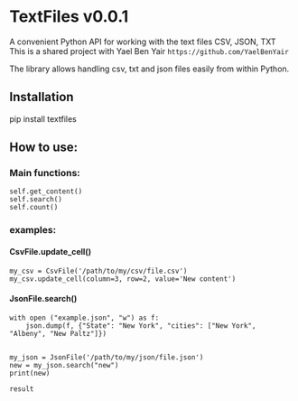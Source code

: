 # TextFiles v0.0.1
A convenient Python API for working with the text files CSV, JSON, TXT
This is a shared project with Yael Ben Yair `https://github.com/YaelBenYair`

The library allows handling csv, txt and json files easily from within Python.

## Installation
pip install textfiles

## How to use:
### Main functions:
    self.get_content()
    self.search()
    self.count()
    
    
### examples:

#### CsvFile.update_cell()
    my_csv = CsvFile('/path/to/my/csv/file.csv')
    my_csv.update_cell(column=3, row=2, value='New content')

#### JsonFile.search()
    with open ("example.json", "w") as f:
        json.dump(f, {"State": "New York", "cities": ["New York", "Albeny", "New Paltz"]})


    my_json = JsonFile('/path/to/my/json/file.json')
    new = my_json.search("new")
    print(new)

    result

